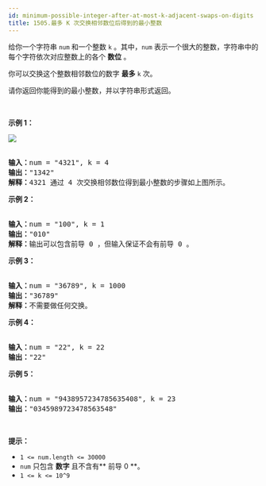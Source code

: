 ```yaml
---
id: minimum-possible-integer-after-at-most-k-adjacent-swaps-on-digits
title: 1505.最多 K 次交换相邻数位后得到的最小整数
---
```

给你一个字符串 <code>num</code> 和一个整数 <code>k</code> 。其中，<code>num</code> 表示一个很大的整数，字符串中的每个字符依次对应整数上的各个 **数位** 。

你可以交换这个整数相邻数位的数字 **最多** <code>k</code> 次。

请你返回你能得到的最小整数，并以字符串形式返回。

 

**示例 1：**

![](https://assets.leetcode.com/uploads/2020/06/17/q4_1.jpg)


<pre><br/><strong>输入：</strong>num = &#34;4321&#34;, k = 4<br/><strong>输出：</strong>&#34;1342&#34;<br/><strong>解释：</strong>4321 通过 4 次交换相邻数位得到最小整数的步骤如上图所示。<br/></pre>

**示例 2：**


<pre><br/><strong>输入：</strong>num = &#34;100&#34;, k = 1<br/><strong>输出：</strong>&#34;010&#34;<br/><strong>解释：</strong>输出可以包含前导 0 ，但输入保证不会有前导 0 。<br/></pre>

**示例 3：**


<pre><br/><strong>输入：</strong>num = &#34;36789&#34;, k = 1000<br/><strong>输出：</strong>&#34;36789&#34;<br/><strong>解释：</strong>不需要做任何交换。<br/></pre>

**示例 4：**


<pre><br/><strong>输入：</strong>num = &#34;22&#34;, k = 22<br/><strong>输出：</strong>&#34;22&#34;<br/></pre>

**示例 5：**


<pre><br/><strong>输入：</strong>num = &#34;9438957234785635408&#34;, k = 23<br/><strong>输出：</strong>&#34;0345989723478563548&#34;<br/></pre>

 

**提示：**


- <code>1 &lt;= num.length &lt;= 30000</code>
- <code>num</code> 只包含 **数字** 且不含有** 前导 0 **。
- <code>1 &lt;= k &lt;= 10^9</code>
